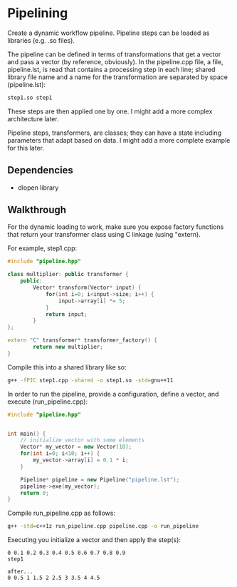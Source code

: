 # Pipelining
Create a dynamic workflow pipeline. Pipeline steps can be loaded as libraries (e.g. .so files).

The pipeline can be defined in terms of transformations that get a vector and pass a vector (by reference, obviously). In the pipeline.cpp file, a file, pipeline.lst, is read that contains a processing step in each line; shared library file name and a name for the transformation are separated by space (pipeline.lst):
```bash
step1.so step1
```

These steps are then applied one by one. I might add a more complex architecture later.

Pipeline steps, transformers, are classes; they can have a state including parameters that adapt based on data. I might add a more complete example for this later.

## Dependencies
* dlopen library

## Walkthrough
For the dynamic loading to work, make sure you expose factory functions that return your transformer class using C linkage (using "extern).

For example, step1.cpp:
```cpp
#include "pipeline.hpp"

class multiplier: public transformer {
    public:
        Vector* transform(Vector* input) {
            for(int i=0; i<input->size; i++) {
                input->array[i] *= 5;
            }
            return input;
        }
};

extern "C" transformer* transformer_factory() {
        return new multiplier;
}
```

Compile this into a shared library like so:
```bash
g++ -fPIC step1.cpp -shared -o step1.so -std=gnu++11
```

In order to run the pipeline, provide a configuration, define a vector, and execute (run_pipeline.cpp):
```cpp
#include "pipeline.hpp"


int main() {
    // initialize vector with some elements
    Vector* my_vector = new Vector(10);
    for(int i=0; i<10; i++) {
        my_vector->array[i] = 0.1 * i;
    }

    Pipeline* pipeline = new Pipeline("pipeline.lst");
    pipeline->exe(my_vector);
    return 0;
}
```

Compile run_pipeline.cpp as follows:
```bash
g++ -std=c++1z run_pipeline.cpp pipeline.cpp -o run_pipeline
```

Executing you initialize a vector and then apply the step(s):
```
0 0.1 0.2 0.3 0.4 0.5 0.6 0.7 0.8 0.9
step1

after...
0 0.5 1 1.5 2 2.5 3 3.5 4 4.5
```

